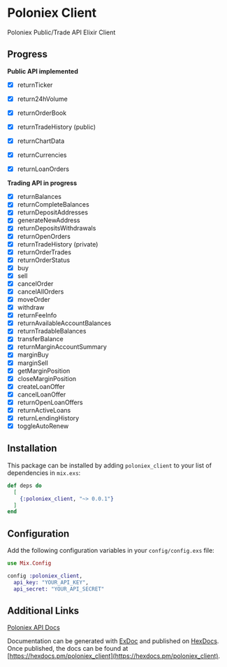 # Poloniex Client

Poloniex Public/Trade API Elixir Client

## Progress

**Public API implemented**

- [x] returnTicker
- [x] return24hVolume
- [x] returnOrderBook
- [x] returnTradeHistory (public)
- [x] returnChartData
- [x] returnCurrencies
- [x] returnLoanOrders


**Trading API in progress**

- [x] returnBalances
- [x] returnCompleteBalances
- [x] returnDepositAddresses
- [x] generateNewAddress
- [x] returnDepositsWithdrawals
- [x] returnOpenOrders
- [x] returnTradeHistory (private)
- [x] returnOrderTrades
- [x] returnOrderStatus
- [x] buy
- [x] sell
- [x] cancelOrder
- [x] cancelAllOrders
- [x] moveOrder
- [x] withdraw
- [x] returnFeeInfo
- [x] returnAvailableAccountBalances
- [x] returnTradableBalances
- [x] transferBalance
- [x] returnMarginAccountSummary
- [x] marginBuy
- [x] marginSell
- [x] getMarginPosition
- [x] closeMarginPosition
- [x] createLoanOffer
- [x] cancelLoanOffer
- [x] returnOpenLoanOffers
- [x] returnActiveLoans
- [x] returnLendingHistory
- [x] toggleAutoRenew

## Installation

This package can be installed by adding `poloniex_client` to your list of dependencies in `mix.exs`:

```elixir
def deps do
  [
    {:poloniex_client, "~> 0.0.1"}
  ]
end
```

## Configuration

Add the following configuration variables in your `config/config.exs` file:

```elixir
use Mix.Config

config :poloniex_client,
  api_key: "YOUR_API_KEY",
  api_secret: "YOUR_API_SECRET"
```

## Additional Links

[Poloniex API Docs](https://poloniex.com/support/api/)

Documentation can be generated with [ExDoc](https://github.com/elixir-lang/ex_doc)
and published on [HexDocs](https://hexdocs.pm). Once published, the docs can
be found at [https://hexdocs.pm/poloniex_client](https://hexdocs.pm/poloniex_client).

